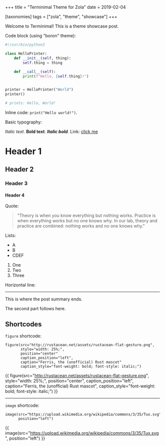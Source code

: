+++
title = "Terminimal Theme for Zola"
date = 2019-02-04

[taxonomies]
tags = ["zola", "theme", "showcase"]
+++

Welcome to Terminimal! This is a theme showcase post.

Code block (using "boron" theme):

```python
#!/usr/bin/python3

class HelloPrinter:
    def __init__(self, thing):
        self.thing = thing
        
    def __call__(self):
        print(f"Hello, {self.thing}!")


printer = HelloPrinter("World")
printer()

# prints: Hello, World!
```

Inline code: `print("Hello world!")`.

Basic typography:

*Italic text*.  **Bold text**. _**Italic bold**_. Link: [click me](#)

# Header 1
## Header 2
### Header 3
#### Header 4

Quote:

> "Theory is when you know everything but nothing works.
Practice is when everything works but no one knows why.
In our lab, theory and practice are combined: nothing works and no one knows why."

Lists:

- A
- B
- CDEF


1. One
2. Two
3. Three

Horizontal line:

---

This is where the post summary ends.

<!-- more -->

The second part follows here.

## Shortcodes

`figure` shortcode:

```
figure(src="http://rustacean.net/assets/rustacean-flat-gesture.png",
       style="width: 25%;",
       position="center"
       caption_position="left",
       caption="Ferris, the (unofficial) Rust mascot"
       caption_style="font-weight: bold; font-style: italic;")
```

{{ figure(src="http://rustacean.net/assets/rustacean-flat-gesture.png",
          style="width: 25%;",
          position="center",
          caption_position="left",
          caption="Ferris, the (unofficial) Rust mascot",
          caption_style="font-weight: bold; font-style: italic;") }}

---

`image` shortcode:

```
image(src="https://upload.wikimedia.org/wikipedia/commons/3/35/Tux.svg",
      position="left")
```

{{ image(src="https://upload.wikimedia.org/wikipedia/commons/3/35/Tux.svg",
         position="left") }}
